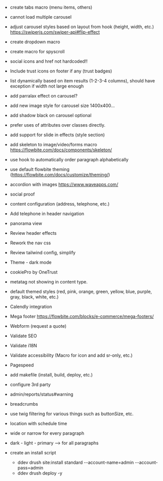 - create tabs macro (menu items, others)
- cannot load multiple carousel
- adjust carousel styles based on layout from hook (height, width, etc.) https://swiperjs.com/swiper-api#flip-effect
- create dropdown macro
- create macro for spyscroll
- social icons and href not hardcoded!!
- Include trust icons on footer if any (trust badges)
- list dynamically based on item results (1-2-3-4 columns), should have exception if width not large enough
- add parralax effect on carousel?
- add new image style for carousel size 1400x400...
- add shadow black on carousel optional

- prefer uses of attributes over classes directly.
- add support for slide in effects (style section)
- add skeleton to image/video/forms macro https://flowbite.com/docs/components/skeleton/
- use hook to automatically order paragraph alphabetically
- use default flowbite theming (https://flowbite.com/docs/customize/theming/)
- accordion with images https://www.waveapps.com/
- social proof
- content configuration (address, telephone, etc.)
- Add telephone in header navigation
- panorama view
- Review header effects
- Rework the nav css
- Review tailwind config, simplify
- Theme - dark mode
- cookiePro by OneTrust
- metatag not showing in content type.
- default themed styles (red, pink, orange, green, yellow, blue, purple, gray, black, white, etc.)
- Calendly integration
- Mega footer https://flowbite.com/blocks/e-commerce/mega-footers/
- Webform (request a quote)
- Validate SEO
- Validate i18N
- Validate accessibility (Macro for icon and add sr-only, etc.)
- Pagespeed
- add makefile (install, build, deploy, etc.)
- configure 3rd party
- admin/reports/status#warning
- breadcrumbs
- use twig filtering for various things such as buttonSize, etc.
- location with schedule time
- wide or narrow for every paragraph
- dark - light - primary --> for all paragraphs
- create an install script
  - ddev drush site:install standard --account-name=admin --account-pass=admin
  - ddev drush deploy -y
